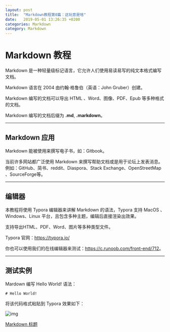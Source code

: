 ```yaml
---
layout: post
title:  "Markdown教程第0篇：这玩意是啥"
date:   2019-05-01 13:26:35 +0200
categories: Markdown
category: Markdown
---
```

# Markdown 教程



Markdown 是一种轻量级标记语言，它允许人们使用易读易写的纯文本格式编写文档。

Markdown 语言在 2004 由约翰·格鲁伯（英语：John Gruber）创建。

Markdown 编写的文档可以导出 HTML 、Word、图像、PDF、Epub 等多种格式的文档。

Markdown 编写的文档后缀为 **.md**, **.markdown**。

------

## Markdown 应用

Markdown 能被使用来撰写电子书，如：Gitbook。

当前许多网站都广泛使用 Markdown 来撰写帮助文档或是用于论坛上发表消息。例如：GitHub、简书、reddit、Diaspora、Stack Exchange、OpenStreetMap 、SourceForge等。

------

## 编辑器

本教程将使用 Typora 编辑器来讲解 Markdown 的语法，Typora 支持 MacOS 、Windows、Linux 平台，且包含多种主题，编辑后直接渲染出效果。

支持导出HTML、PDF、Word、图片等多种类型文件。

Typora 官网：<https://typora.io/>

你也可以使用我们的在线编辑器来测试：<https://c.runoob.com/front-end/712>。

------

## 测试实例

Mardown 编写 Hello World! 语法：

```
# Hello World! 
```

将该代码格式粘贴到 Typora 效果如下：

![img](https://www.runoob.com/wp-content/uploads/2019/03/md1.gif)

[Markdown 标题](https://www.runoob.com/markdown/md-title.html)
